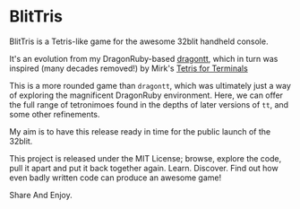 BlitTris
========

BlitTris is a Tetris-like game for the awesome 32blit handheld console.

It's an evolution from my DragonRuby-based [dragontt](https://ahnlak.itch.io/dragontt),
which in turn was inspired (many decades removed!) by Mirk's [Tetris for Terminals](https://github.com/MikeTaylor/tt)

This is a more rounded game than `dragontt`, which was ultimately just a way
of exploring the magnificent DragonRuby environment. Here, we can offer the
full range of tetronimoes found in the depths of later versions of `tt`, and
some other refinements.

My aim is to have this release ready in time for the public launch of the 32blit.

This project is released under the MIT License; browse, explore the code, pull
it apart and put it back together again. Learn. Discover. Find out how even
badly written code can produce an awesome game!

Share And Enjoy.
